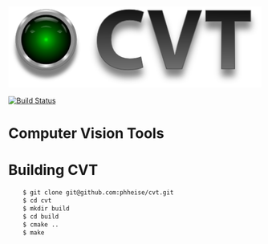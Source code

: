 ![CVT Logo](/data/logos/cvt.png)

[![Build Status](https://travis-ci.org/phheise/cvt.png?branch=master)](https://travis-ci.org/phheise/cvt)

Computer Vision Tools
=====================


Building CVT
============

        $ git clone git@github.com:phheise/cvt.git 
        $ cd cvt
        $ mkdir build
        $ cd build
        $ cmake ..
        $ make
